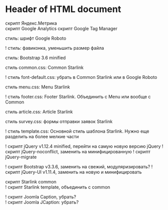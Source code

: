 # Header of HTML document

<head>
  <title>Регистрация доменных имён - Starlink.ua</title>

  скрипт Яндекс.Метрика    
        <script type="text/javascript" async="" src="https://mc.yandex.ru/metrika/watch.js"></script>
  скрипт Google Analytics 
        <script type="text/javascript" async="" src="https://www.google-analytics.com/analytics.js"></script>
  скрипт Google Tag Manager 
        <script async="" src="https://www.googletagmanager.com/gtm.js?id=GTM-W8KDD4"></script>
        <script>
            (
              function(w,d,s,l,i) { 
                  w[l] = w[l] || [];
                  w[l].push({ 
                      'gtm.start':  
                          new Date().getTime(),
                      event:        
                          'gtm.js'
                  });
                  var f = d.getElementsByTagName(s)[0],
                      j = d.createElement(s),
                      dl = l != 'dataLayer' ? '&l='+l : '';
                  j.async = true;
                  j.src = 'https://www.googletagmanager.com/gtm.js?id=' + i + dl;
                  f.parentNode.insertBefore(j,f);
              }
            ) (window, document, 'script', 'dataLayer', 'GTM-W8KDD4');
        </script>
  
  стиль: шрифт Google Roboto
        <link href="https://fonts.googleapis.com/css?family=Roboto:100,100i,300,300i,400,400i,500,500i,700,700i,900,900i&amp;subset=cyrillic,cyrillic-ext" rel="stylesheet">
    
! стиль: фавиконка, уменьшить размер файла
        <link href="/favicon.ico" rel="shortcut icon" type="image/vnd.microsoft.icon">
    
  стиль: Bootstrap 3.6 minified
        <link href="/media/mod_starlink/css/bootstrap.min.css" rel="stylesheet" type="text/css">
    
  стиль  common.css: Common Starlink
        <link href="/media/mod_starlink/css/common.css" rel="stylesheet" type="text/css">
    
! стиль font-default.css: убрать в Common Starlink или в Google Roboto
        <link href="/media/mod_starlink/css/font-default.css" rel="stylesheet" type="text/css">
    
  стиль  menu.css: Menu Starlink
        <link href="/media/mod_starlink/css/menu.css" rel="stylesheet" type="text/css">
    
! стиль footer.css: Footer Starlink.  Объединить с Menu или вообще с Common
        <link href="/media/mod_starlink/css/footer.css" rel="stylesheet" type="text/css">
    
  стиль  article.css: Article Starlink   
        <link href="/media/mod_starlink/css/article.css" rel="stylesheet" type="text/css">
    
  стиль survey.css: формы отправки заявок Starlink
        <link href="/media/mod_starlink/css/survey.css" rel="stylesheet" type="text/css">
    
! стиль template.css: Основной стиль шаблона Starlink. Нужно еще разделить на более мелкие части
        <link href="/templates/starlink/css/template.css" rel="stylesheet" type="text/css">






! скрипт jQuery v1.12.4 minified, перейти на самую новую версию jQuery
        <script src="/media/jui/js/jquery.min.js" type="text/javascript"></script>
! скрипт jQuery-noconflict, заменить на минифицированную
        <script src="/media/jui/js/jquery-noconflict.js" type="text/javascript"></script>
! скрипт jQuery-migrate
        <script src="/media/jui/js/jquery-migrate.min.js" type="text/javascript"></script>


! скрипт Bootstrap v3.3.6, заменить на свежий, модуляризировать?
        <script src="/templates/starlink/js/jui/bootstrap.min.js" type="text/javascript"></script>
! скрипт jQuery-UI v1.11.4, заменить на новую и минифицировать     
        <script src="/media/mod_starlink/js/jquery-ui.js" type="text/javascript"></script>
 
 
  скрипт Starlink common
        <script src="/media/mod_starlink/js/starlink_common.js" type="text/javascript"></script>     
! скрипт Starlink template, объединить с common
        <script src="/templates/starlink/js/scripts.js" type="text/javascript"></script>


! скрипт Joomla Caption, убрать?      
        <script src="/media/system/js/caption.js" type="text/javascript"></script>
! скрипт Joomla JCaption: убрать?
        <script type="text/javascript">
          jQuery(window).on('load',  function() { new JCaption('img.caption'); });
        </script>

</head>